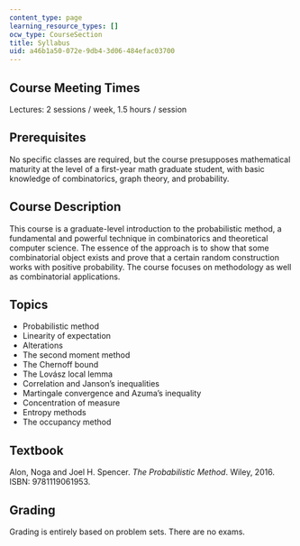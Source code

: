 ```yaml
---
content_type: page
learning_resource_types: []
ocw_type: CourseSection
title: Syllabus
uid: a46b1a50-072e-9db4-3d06-484efac03700
---
```


Course Meeting Times
--------------------

Lectures: 2 sessions / week, 1.5 hours / session

Prerequisites
-------------

No specific classes are required, but the course presupposes mathematical maturity at the level of a first-year math graduate student, with basic knowledge of combinatorics, graph theory, and probability.

Course Description
------------------

This course is a graduate-level introduction to the probabilistic method, a fundamental and powerful technique in combinatorics and theoretical computer science. The essence of the approach is to show that some combinatorial object exists and prove that a certain random construction works with positive probability. The course focuses on methodology as well as combinatorial applications.

Topics
------

*   Probabilistic method
*   Linearity of expectation
*   Alterations
*   The second moment method
*   The Chernoff bound
*   The Lovász local lemma
*   Correlation and Janson’s inequalities
*   Martingale convergence and Azuma’s inequality
*   Concentration of measure
*   Entropy methods
*   The occupancy method

Textbook
--------

Alon, Noga and Joel H. Spencer. _The Probabilistic Method_. Wiley, 2016. ISBN: 9781119061953.

Grading
-------

Grading is entirely based on problem sets. There are no exams.